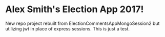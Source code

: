 Alex Smith's Election App 2017!
==============

New repo project rebuilt from ElectionCommentsAppMongoSession2 but utilizing jwt in place of express sessions. This is just a test.